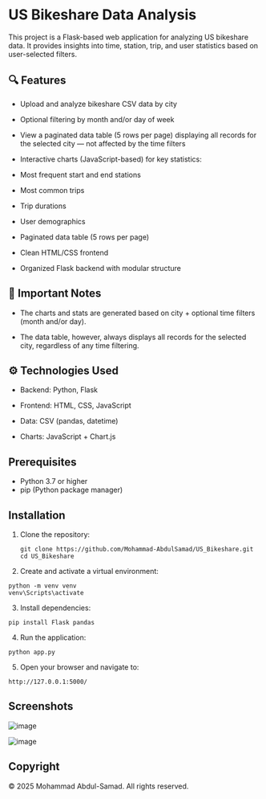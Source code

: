 # US Bikeshare Data Analysis

This project is a Flask-based web application for analyzing US bikeshare data. It provides insights into time, station, trip, and user statistics based on user-selected filters.

## 🔍 Features
- Upload and analyze bikeshare CSV data by city

- Optional filtering by month and/or day of week

- View a paginated data table (5 rows per page) displaying all records for the selected city — not affected by the time filters

- Interactive charts (JavaScript-based) for key statistics:

- Most frequent start and end stations

- Most common trips

- Trip durations

- User demographics

- Paginated data table (5 rows per page)

- Clean HTML/CSS frontend

- Organized Flask backend with modular structure

## 📌 Important Notes
- The charts and stats are generated based on city + optional time filters (month and/or day).

- The data table, however, always displays all records for the selected city, regardless of any time filtering.

## ⚙️ Technologies Used
- Backend: Python, Flask

- Frontend: HTML, CSS, JavaScript

- Data: CSV (pandas, datetime)

- Charts: JavaScript + Chart.js 

## Prerequisites
- Python 3.7 or higher
- pip (Python package manager)

## Installation

1. Clone the repository:
   ```
   git clone https://github.com/Mohammad-AbdulSamad/US_Bikeshare.git
   cd US_Bikeshare
   ```
2. Create and activate a virtual environment:
```
python -m venv venv
venv\Scripts\activate
```

3. Install dependencies:
```
pip install Flask pandas
```
4. Run the application:
```
python app.py
```

5. Open your browser and navigate to:
```
http://127.0.0.1:5000/
```

## Screenshots
![image](https://github.com/user-attachments/assets/b9ae52dc-d108-4228-965c-316f26602c40)

![image](https://github.com/user-attachments/assets/95c1ab22-4851-494f-8ec5-04c02022996e)



## Copyright
© 2025 Mohammad Abdul-Samad. All rights reserved.

   
